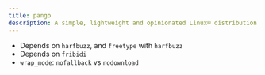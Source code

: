 ```yaml
---
title: pango
description: A simple, lightweight and opinionated Linux® distribution based on musl libc and toybox
---
```


- Depends on `harfbuzz`, and `freetype` with `harfbuzz`
- Depends on `fribidi`
- `wrap_mode`: `nofallback` vs `nodownload`
